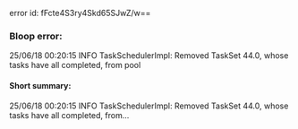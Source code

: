 error id: fFcte4S3ry4Skd65SJwZ/w==
### Bloop error:

25/06/18 00:20:15 INFO TaskSchedulerImpl: Removed TaskSet 44.0, whose tasks have all completed, from pool
#### Short summary: 

25/06/18 00:20:15 INFO TaskSchedulerImpl: Removed TaskSet 44.0, whose tasks have all completed, from...